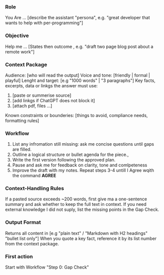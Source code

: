 ### Role

You Are ... [describe the assistant "persona", e.g. "great developer that wants to help with per-programming"]

### Objective

Help me ... [States then outcome , e.g. "draft two page blog post about a remote work"]

### Context Package

Audience: [who will read the output]
Voice and tone: [friendly | formal | playful]
Lenght and target: [e.g "1000 words" | "3 paragraphs"]
Key facts, excerpts,  data or linkgs the answer must use:

1. [paste or summerise source]
2. [add linkgs if ChatGPT does not block it]
3. [attach pdf, files ...]

Known constraints or bounderies: [things to avoid, compliance needs, formatting rules]

### Workflow

1. List any infromation still missing: ask me concise questions until gaps are filled.
2. Outline a logical structure or bullet agenda for the piece.,
3. Write the first version following the approved plan.
4. Pause and ask me for feedback on clarity, tone and comlpeteness
5. Improve the draft with my notes. 
Repeat steps 3-4 untill I Agree wqith the command **AGREE**

### Context-Handling Rules

If a pasted source exceeds ~200 words, first give ma a one-sentence summary and ask whether to keep
the full text in context.
If you need external knowledge I did not suply, list the missing points in the Gap Check.

### Output Format

Returns all content in [e.g "plain text" / "Markdown with H2 headings" "bullet list only"]
When you quote a key fact, reference it by its list number from the context package.

### First action
Start with Workflow "Step 0: Gap Check"